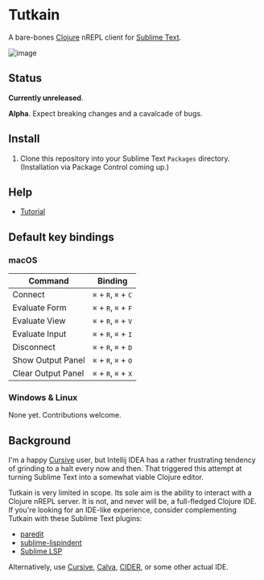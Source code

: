 # Tutkain

A bare-bones [Clojure] nREPL client for [Sublime Text].

![image](https://user-images.githubusercontent.com/31859/77619123-353cf980-6f40-11ea-9bc8-4667a509489f.png)

## Status

**Currently unreleased**.

**Alpha**. Expect breaking changes and a cavalcade of bugs.

## Install

1. Clone this repository into your Sublime Text `Packages` directory.
   (Installation via Package Control coming up.)

## Help

* [Tutorial](doc/TUTORIAL.md)

## Default key bindings

### macOS

| Command  | Binding |
| ------------- | ------------- |
| Connect | <kbd>⌘</kbd> + <kbd>R</kbd>, <kbd>⌘</kbd> + <kbd>C</kbd> |
| Evaluate Form | <kbd>⌘</kbd> + <kbd>R</kbd>, <kbd>⌘</kbd> + <kbd>F</kbd> |
| Evaluate View | <kbd>⌘</kbd> + <kbd>R</kbd>, <kbd>⌘</kbd> + <kbd>V</kbd> |
| Evaluate Input | <kbd>⌘</kbd> + <kbd>R</kbd>, <kbd>⌘</kbd> + <kbd>I</kbd> |
| Disconnect | <kbd>⌘</kbd> + <kbd>R</kbd>, <kbd>⌘</kbd> + <kbd>D</kbd> |
| Show Output Panel | <kbd>⌘</kbd> + <kbd>R</kbd>, <kbd>⌘</kbd> + <kbd>O</kbd> |
| Clear Output Panel | <kbd>⌘</kbd> + <kbd>R</kbd>, <kbd>⌘</kbd> + <kbd>X</kbd> |

### Windows & Linux

None yet. Contributions welcome.

## Background

I'm a happy [Cursive] user, but Intellij IDEA has a rather frustrating tendency
of grinding to a halt every now and then. That triggered this attempt at
turning Sublime Text into a somewhat viable Clojure editor.

Tutkain is very limited in scope. Its sole aim is the ability to interact
with a Clojure nREPL server. It is not, and never will be, a full-fledged
Clojure IDE. If you're looking for an IDE-like experience, consider
complementing Tutkain with these Sublime Text plugins:

- [paredit]
- [sublime-lispindent]
- [Sublime LSP](https://github.com/sublimelsp/LSP/blob/master/docs/index.md#clojurea-nameclojure)

Alternatively, use [Cursive], [Calva], [CIDER], or some other actual IDE.

[Calva]: https://github.com/BetterThanTomorrow/calva
[CIDER]: https://github.com/clojure-emacs/cider
[clojure]: https://www.clojure.org
[Cursive]: https://cursive-ide.com
[Tutkain]: https://github.com/eerohele/tutkain
[Package Control]: https://www.packagecontrol.io
[paredit]: https://github.com/odyssomay/paredit
[sublime-lispindent]: https://github.com/odyssomay/sublime-lispindent
[Sublime Text]: https://www.sublimetext.com
